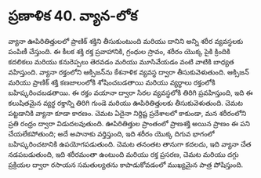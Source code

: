 # ప్రణాళిక 40. వ్యాన-లోక

వ్యానా ఊపిరితిత్తులలో ప్రాణిక్ శక్తిని తీసుకుంటుంది మరియు దానిని అన్ని శరీర వ్యవస్థలకు పంపిణీ చేస్తుంది. ఈ కీలక శక్తి రక్త ప్రవాహానికి, గ్రంధుల స్రావం, శరీరం యొక్క పైకి క్రిందికి కదలికలు మరియు కనురెప్పలు తెరవడం మరియు మూసివేయడం వంటి వాటికి బాధ్యత వహిస్తుంది. వ్యానా రక్తంలోని ఆక్సిజన్‌ను కేశనాళిక వ్యవస్థ ద్వారా తీసుకువెళుతుంది. ఆక్సిజన్ మరియు ప్రాణిక్ శక్తి కణజాలంలోకి శోషించబడతాయి మరియు వ్యర్థాలు రక్తంలోకి బహిష్కరించబడతాయి. ఈ రక్తం వయానా ద్వారా సిరల వ్యవస్థలోకి తిరిగి ప్రవహిస్తుంది, ఇది ఈ కలుషితమైన వ్యర్థ రక్తాన్ని తిరిగి గుండె మరియు ఊపిరితిత్తులకు తీసుకువెళుతుంది. చెమట పట్టడానికి వ్యానా కూడా కారణం. చెమట ఏదైనా నిర్దిష్ట ప్రదేశాలలో కాకుండా, మన శరీరంలోని ప్రతి రంధ్రం ద్వారా విడుదలవుతుంది. ఊపిరితిత్తుల ప్రాంతంలో ప్రాణశక్తి అయిన ప్రాణం ఈ పని చేయలేకపోతుంది; అదే అపానాకు వర్తిస్తుంది, ఇది శరీరం యొక్క దిగువ భాగంలో బహిష్కరించటానికి ఉపయోగపడుతుంది. చెమట తనంతట తానుగా కదలదు, ఇది వ్యానా చేత నడపబడుతుంది, ఇది శరీరమంతా ఉంటుంది మరియు రక్త ప్రసరణ, చెమట మరియు దగ్గు ప్రక్రియల ద్వారా రసాయన సమతుల్యతను కాపాడుకోవడంలో ముఖ్యమైన పాత్ర పోషిస్తుంది.

